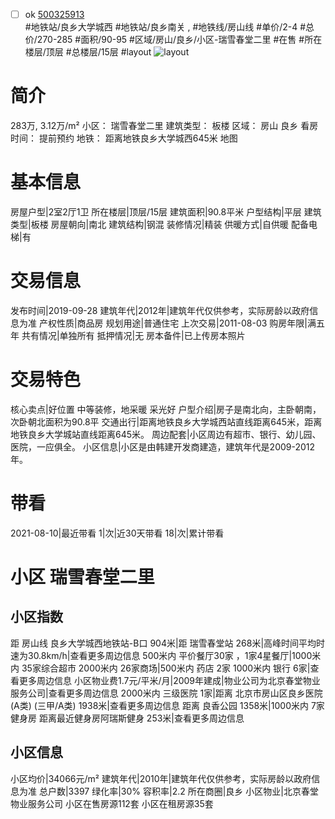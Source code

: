 - [ ] ok [500325913](https://bj.5i5j.com/ershoufang/500325913.html)  
 #地铁站/良乡大学城西 #地铁站/良乡南关 ,  #地铁线/房山线
#单价/2-4 #总价/270-285 #面积/90-95   #区域/房山/良乡/小区-瑞雪春堂二里 #在售 #所在楼层/顶层 #总楼层/15层 #layout 
![layout](http://image2.5i5j.com//group1/M00/A5/7D/CgqJMl2JcTiAPJ1lAAGa3qz6EAw064.jpg_P5.jpg) 
# 简介 
 283万,  3.12万/m² 
小区： 瑞雪春堂二里
建筑类型： 板楼
区域： 房山 良乡
看房时间： 提前预约
地铁： 距离地铁良乡大学城西645米 地图
# 基本信息 
 房屋户型|2室2厅1卫
所在楼层|顶层/15层
建筑面积|90.8平米
户型结构|平层
建筑类型|板楼
房屋朝向|南北
建筑结构|钢混
装修情况|精装
供暖方式|自供暖
配备电梯|有
# 交易信息 
 发布时间|2019-09-28
建筑年代|2012年|建筑年代仅供参考，实际房龄以政府信息为准
产权性质|商品房
规划用途|普通住宅
上次交易|2011-08-03
购房年限|满五年
共有情况|单独所有
抵押情况|无
房本备件|已上传房本照片
# 交易特色 
 核心卖点|好位置 中等装修，地采暖 采光好
户型介绍|房子是南北向，主卧朝南，次卧朝北面积为90.8平
交通出行|距离地铁良乡大学城西站直线距离645米，距离地铁良乡大学城站直线距离645米。
周边配套|小区周边有超市、银行、幼儿园、医院，一应俱全。
小区信息|小区是由韩建开发商建造，建筑年代是2009-2012年。
# 带看 
 2021-08-10|最近带看	 1|次|近30天带看	 18|次|累计带看
# 小区 瑞雪春堂二里
## 小区指数 
 距 房山线 良乡大学城西地铁站-B口 904米|距 瑞雪春堂站 268米|高峰时间平均时速为30.8km/h|查看更多周边信息
500米内 平价餐厅30家 ，1家4星餐厅|1000米内 35家综合超市
2000米内 26家商场|500米内 药店 2家
1000米内 银行 6家|查看更多周边信息
小区物业费1.7元/平米/月|2009年建成|物业公司为北京春堂物业服务公司|查看更多周边信息
2000米内 三级医院 1家|距离 北京市房山区良乡医院(A类) (三甲/A类) 1938米|查看更多周边信息
距离 良香公园 1358米|1000米内 7家 健身房
距离最近健身房阿瑞斯健身 253米|查看更多周边信息
## 小区信息 
 小区均价|34066元/m²
建筑年代|2010年|建筑年代仅供参考，实际房龄以政府信息为准
总户数|3397
绿化率|30%
容积率|2.2
所在商圈|良乡
小区物业|北京春堂物业服务公司
小区在售房源112套
小区在租房源35套
